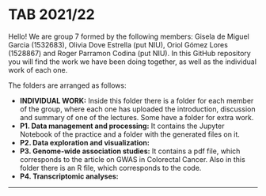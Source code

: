 # TAB 2021/22

Hello! We are group 7 formed by the following members: Gisela de Miguel Garcia (1532683), Olivia Dove Estrella (put NIU), Oriol Gómez Lores (1528867) and Roger Parramon Codina (put NIU). In this GitHub repository you will find the work we have been doing together, as well as the individual work of each one. 

The folders are arranged as follows: 
- **INDIVIDUAL WORK:** Inside this folder there is a folder for each member of the group, where each one has uploaded the introduction, discussion and summary of one of the lectures. Some have a folder for extra work. 
- **P1. Data management and processing:** It contains the Jupyter Notebook of the practice and a folder with the generated files on it.
- **P2. Data exploration and visualization:**
- **P3. Genome-wide association studies:** It contains a pdf file, which corresponds to the article on GWAS in Colorectal Cancer. Also in this folder there is an R file, which corresponds to the code. 
- **P4. Transcriptomic analyses:**


***
